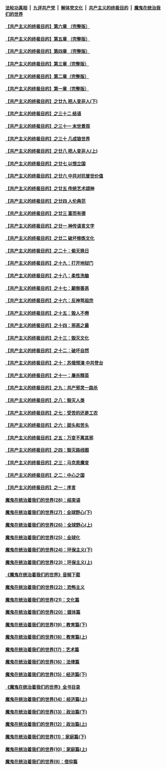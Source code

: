 

####  [法轮功真相](../../../../basic/blob/master/README.md?t=06141631) &nbsp;|&nbsp; [九评共产党](../../../../9ping.md/blob/master/README.md?t=06141631) &nbsp;|&nbsp; [解体党文化](../../../../jtdwh.md/blob/master/README.md?t=06141631)  &nbsp;|&nbsp; [共产主义的终极目的](../../../../gczydzjmd.md/blob/master/README.md?t=06141631) &nbsp;|&nbsp; [魔鬼在统治我们的世界](../../../../mgztzwmdsj.md/blob/master/README.md?t=06141631) 

#### [【共产主义的终极目的】第六章 （完整版）](../pages/nsc422/n11428913.md?t=06141631) 

#### [【共产主义的终极目的】第五章 （完整版）](../pages/nsc422/n11428912.md?t=06141631) 

#### [【共产主义的终极目的】第四章 （完整版）](../pages/nsc422/n11428907.md?t=06141631) 

#### [【共产主义的终极目的】第三章（完整版）](../pages/nsc422/n11428848.md?t=06141631) 

#### [【共产主义的终极目的】第二章（完整版）](../pages/nsc422/n11428831.md?t=06141631) 

#### [【共产主义的终极目的】第一章（完整版）](../pages/nsc422/n11417651.md?t=06141631) 

#### [【共产主义的终极目的】之廿九 把人变非人(下)](../pages/nsc422/n11344140.md?t=06141631) 

#### [【共产主义的终极目的】之三十二 结语](../pages/nsc422/n11360535.md?t=06141631) 

#### [【共产主义的终极目的】之三十一 末世景观](../pages/nsc422/n11351129.md?t=06141631) 

#### [【共产主义的终极目的】之三十 几成狼世界](../pages/nsc422/n11348280.md?t=06141631) 

#### [【共产主义的终极目的】之廿八 把人变非人(上)](../pages/nsc422/n11340492.md?t=06141631) 

#### [【共产主义的终极目的】之廿七 以恨立国](../pages/nsc422/n11336944.md?t=06141631) 

#### [【共产主义的终极目的】之廿六 中共对抗普世价值](../pages/nsc422/n11324785.md?t=06141631) 

#### [【共产主义的终极目的】之廿五 传统艺术颂神](../pages/nsc422/n11296396.md?t=06141631) 

#### [【共产主义的终极目的】之廿四 人伦典范](../pages/nsc422/n11296397.md?t=06141631) 

#### [【共产主义的终极目的】之廿三 富而有德](../pages/nsc422/n11283598.md?t=06141631) 

#### [【共产主义的终极目的】之廿一 神传语言文字](../pages/nsc422/n11263265.md?t=06141631) 

#### [【共产主义的终极目的】之廿二 破坏修炼文化](../pages/nsc422/n11245728.md?t=06141631) 

#### [【共产主义的终极目的】之二十：偷天换日](../pages/nsc422/n11238846.md?t=06141631) 

#### [【共产主义的终极目的】之十九：打开地狱门](../pages/nsc422/n11206376.md?t=06141631) 

#### [【共产主义的终极目的】之十八：柔性洗脑](../pages/nsc422/n11199994.md?t=06141631) 

#### [【共产主义的终极目的】之十七：颠倒善恶](../pages/nsc422/n11179782.md?t=06141631) 

#### [【共产主义的终极目的】之十六：反神骂祖宗](../pages/nsc422/n11166798.md?t=06141631) 

#### [【共产主义的终极目的】之十五：毁人不倦](../pages/nsc422/n11166792.md?t=06141631) 

#### [【共产主义的终极目的】之十四：邪恶之最](../pages/nsc422/n11150249.md?t=06141631) 

#### [【共产主义的终极目的】之十三：毁灭文化](../pages/nsc422/n11135227.md?t=06141631) 

#### [【共产主义的终极目的】之十二：破坏自然](../pages/nsc422/n11135214.md?t=06141631) 

#### [【共产主义的终极目的】之十：苏俄预演 中共登台](../pages/nsc422/n11118424.md?t=06141631) 

#### [【共产主义的终极目的】之十一：屠杀精英](../pages/nsc422/n11118442.md?t=06141631) 

#### [【共产主义的终极目的】之九：共产邪灵一路杀](../pages/nsc422/n11114139.md?t=06141631) 

#### [【共产主义的终极目的】之八：毁灭人类](../pages/nsc422/n11108503.md?t=06141631) 

#### [【共产主义的终极目的】之七：受苦的还是工农](../pages/nsc422/n11101809.md?t=06141631) 

#### [【共产主义的终极目的】之六：甜头和苦头](../pages/nsc422/n11096971.md?t=06141631) 

#### [【共产主义的终极目的】之五：万变不离其邪](../pages/nsc422/n11091285.md?t=06141631) 

#### [【共产主义的终极目的】之四：毁灭路线图](../pages/nsc422/n11086284.md?t=06141631) 

#### [【共产主义的终极目的】之三：马克思魔变](../pages/nsc422/n11061941.md?t=06141631) 

#### [【共产主义的终极目的】之二：中心之国](../pages/nsc422/n11047728.md?t=06141631) 

#### [【共产主义的终极目的】之一：序言](../pages/nsc422/n11086077.md?t=06141631) 

#### [魔鬼在统治着我们的世界(28)：结束语](../pages/nsc422/n10936246.md?t=06141631) 

#### [魔鬼在统治着我们的世界(27)：全球野心(下)](../pages/nsc422/n10928319.md?t=06141631) 

#### [魔鬼在统治着我们的世界(26)：全球野心(上)](../pages/nsc422/n10900318.md?t=06141631) 

#### [魔鬼在统治着我们的世界(25)：全球化](../pages/nsc422/n10788205.md?t=06141631) 

#### [魔鬼在统治着我们的世界(24)：环保主义(下)](../pages/nsc422/n10695307.md?t=06141631) 

#### [魔鬼在统治着我们的世界(23)：环保主义(上)](../pages/nsc422/n10688613.md?t=06141631) 

#### [《魔鬼在统治着我们的世界》音频下载](../pages/nsc422/n10635553.md?t=06141631) 

#### [魔鬼在统治着我们的世界(22)：恐怖主义](../pages/nsc422/n10614727.md?t=06141631) 

#### [魔鬼在统治着我们的世界(21)：文化篇](../pages/nsc422/n10597706.md?t=06141631) 

#### [魔鬼在统治着我们的世界(20)：媒体篇](../pages/nsc422/n10586579.md?t=06141631) 

#### [魔鬼在统治着我们的世界(19)：教育篇(下)](../pages/nsc422/n10564808.md?t=06141631) 

#### [魔鬼在统治着我们的世界(18)：教育篇(上)](../pages/nsc422/n10526970.md?t=06141631) 

#### [魔鬼在统治着我们的世界(17)：艺术篇](../pages/nsc422/n10499093.md?t=06141631) 

#### [魔鬼在统治着我们的世界(16)：法律篇](../pages/nsc422/n10485969.md?t=06141631) 

#### [魔鬼在统治着我们的世界(15)：经济篇(下)](../pages/nsc422/n10469975.md?t=06141631) 

#### [《魔鬼在统治着我们的世界》全书目录](../pages/nsc422/n10464261.md?t=06141631) 

#### [魔鬼在统治着我们的世界(14)：经济篇(上)](../pages/nsc422/n10457370.md?t=06141631) 

#### [魔鬼在统治着我们的世界(13)：政治篇(下)](../pages/nsc422/n10448270.md?t=06141631) 

#### [魔鬼在统治着我们的世界(12)：政治篇(上)](../pages/nsc422/n10444576.md?t=06141631) 

#### [魔鬼在统治着我们的世界(11)：家庭篇(下)](../pages/nsc422/n10440961.md?t=06141631) 

#### [魔鬼在统治着我们的世界(10)：家庭篇(上)](../pages/nsc422/n10435448.md?t=06141631) 

#### [魔鬼在统治着我们的世界(9)：信仰篇](../pages/nsc422/n10432159.md?t=06141631) 

